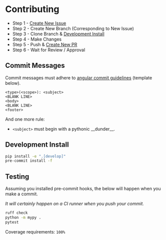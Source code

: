 Contributing
============

* Step 1 - [Create New Issue](https://github.com/dan1hc/fgr/issues/new)
* Step 2 - Create New Branch (Corresponding to New Issue)
* Step 3 - Clone Branch & [Development Install](#development-install)
* Step 4 - Make Changes
* Step 5 - Push & [Create New PR](https://github.com/dan1hc/fgr/pulls)
* Step 6 - Wait for Review / Approval

Commit Messages
---------------

Commit messages must adhere to [angular commit guidelines](https://github.com/angular/angular.js/blob/master/DEVELOPERS.md#commits) (template below).

```
<type>(<scope>): <subject>
<BLANK LINE>
<body>
<BLANK LINE>
<footer>
```

And one more rule:
* `<subject>` must begin with a pythonic \_\_dunder\_\_.

Development Install
-------------------

```bash
pip install -e ".[develop]"
pre-commit install -f
```

Testing
-------

Assuming you installed pre-commit hooks, the below will happen when you make a commit.

*It will certainly happen on a CI runner when you push your commit.*

```bash
ruff check
python -m mypy .
pytest
```

Coverage requirements: `100%`
